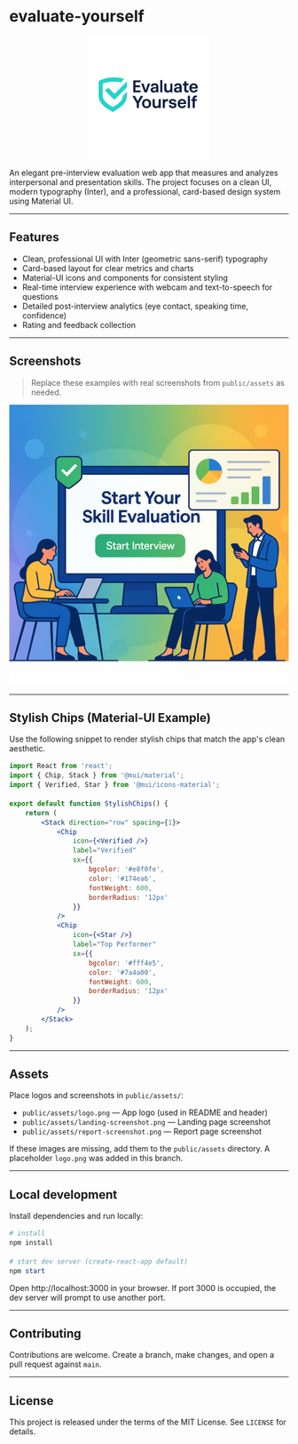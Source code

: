 # evaluate-yourself

<p align="center">
	<img src="public/assets/logo.png" alt="Evaluate Yourself Logo" width="220" />
</p>

An elegant pre-interview evaluation web app that measures and analyzes interpersonal and presentation skills. The project focuses on a clean UI, modern typography (Inter), and a professional, card-based design system using Material UI.

---

## Features

- Clean, professional UI with Inter (geometric sans-serif) typography
- Card-based layout for clear metrics and charts
- Material-UI icons and components for consistent styling
- Real-time interview experience with webcam and text-to-speech for questions
- Detailed post-interview analytics (eye contact, speaking time, confidence)
- Rating and feedback collection

---

## Screenshots

> Replace these examples with real screenshots from `public/assets` as needed.

![Landing Screenshot](public/assets/skillevaluation.png)

---

## Stylish Chips (Material-UI Example)

Use the following snippet to render stylish chips that match the app's clean aesthetic.

```jsx
import React from 'react';
import { Chip, Stack } from '@mui/material';
import { Verified, Star } from '@mui/icons-material';

export default function StylishChips() {
	return (
		<Stack direction="row" spacing={1}>
			<Chip
				icon={<Verified />}
				label="Verified"
				sx={{
					bgcolor: '#e8f0fe',
					color: '#174ea6',
					fontWeight: 600,
					borderRadius: '12px'
				}}
			/>
			<Chip
				icon={<Star />}
				label="Top Performer"
				sx={{
					bgcolor: '#fff4e5',
					color: '#7a4a00',
					fontWeight: 600,
					borderRadius: '12px'
				}}
			/>
		</Stack>
	);
}
```

---

## Assets

Place logos and screenshots in `public/assets/`:

- `public/assets/logo.png` — App logo (used in README and header)
- `public/assets/landing-screenshot.png` — Landing page screenshot
- `public/assets/report-screenshot.png` — Report page screenshot

If these images are missing, add them to the `public/assets` directory. A placeholder `logo.png` was added in this branch.

---

## Local development

Install dependencies and run locally:

```powershell
# install
npm install

# start dev server (create-react-app default)
npm start
```

Open http://localhost:3000 in your browser. If port 3000 is occupied, the dev server will prompt to use another port.

---

## Contributing

Contributions are welcome. Create a branch, make changes, and open a pull request against `main`.

---

## License

This project is released under the terms of the MIT License. See `LICENSE` for details.

